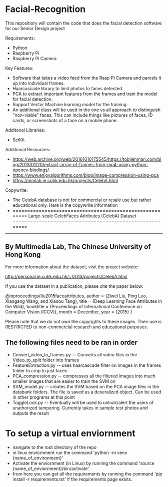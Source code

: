 # Facial-Recognition
This repositiory will contain the code that does the facial detection software for our Senior Design project 

Requirements:
* Python
* Raspberry Pi
* Raspberry Pi Camera

Key Features:
* Software that takes a video feed from the Rasp Pi Camera and parcels it up into individual frames.
* Haarcascade library to limit photos to faces detected.
* PCA to extract important features from the frames and train the model for facial detection.
* Support Vector Machine learning model for the training.
* An additional class will be used in the one vs all approach to distinguish "non-viable" faces. This can include things like pictures of faces, ID cards, or screenshots of a face on a mobile phone.

Additonal Libraries:
* SciKit

Additional Resources:
* https://web.archive.org/web/20161010175545/https://tobilehman.com/blog/2013/01/20/extract-array-of-frames-from-mp4-using-python-opencv-bindings/
* https://www.enjoyalgorithms.com/blog/image-compression-using-pca
* https://mmlab.ie.cuhk.edu.hk/projects/CelebA.html

Copywrite:
* The CelebA database is not for commercial or resale use but rather educational only. Here is the copywrite information
* ========================================================
Large-scale CelebFaces Attributes (CelebA) Dataset
========================================================

--------------------------------------------------------
By Multimedia Lab, The Chinese University of Hong Kong
--------------------------------------------------------

For more information about the dataset, visit the project website:

  http://personal.ie.cuhk.edu.hk/~lz013/projects/CelebA.html

If you use the dataset in a publication, please cite the paper below:

  @inproceedings{liu2015faceattributes,
 	author = {Ziwei Liu, Ping Luo, Xiaogang Wang, and Xiaoou Tang},
 	title = {Deep Learning Face Attributes in the Wild},
 	booktitle = {Proceedings of International Conference on Computer Vision (ICCV)},
 	month = December,
 	year = {2015} 
  }

Please note that we do not own the copyrights to these images. Their use is RESTRICTED to non-commercial research and educational purposes.

## The following files need to be ran in order
* Convert_video_to_frames.py -- Converts all video files in the Video_to_split folder into frames
* FeatureExtraction.py -- uses haarcascade filter on images in the frames folder to crop to just faces
* PCA_compression.py -- compresses all the filtered images into much smaller images that are easier to train the SVM on
* SVM_model.py -- creates the SVM based on the PCA image files in the databank folders. The file is saved as a deseralized object. Can be used in other programs at this point
* ToggleLock.py -- Eventually will be used to unlock/alert the users of unathorized tampering. Currently takes in sample test photos and outputs the result

# To setup a virtual enviornment
* navigate to the root directory of the repo
* in linux enviornment run the command 'python -m venv {name_of_environment}'
* Activate the enviornment (in Linux) by running the command 'source {name_of_enviornment}/bin/activate'
* from here you can get all the requirements by running the command 'pip install -r requirements.txt' if the requirements page exists.

